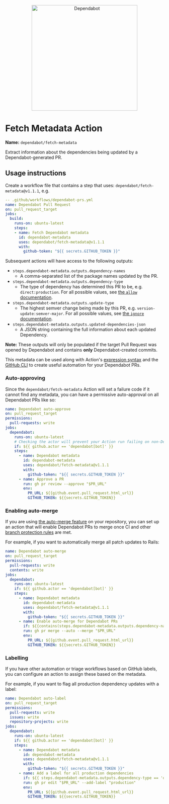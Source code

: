 <p align="center">
  <img src="https://s3.eu-west-2.amazonaws.com/dependabot-images/logo-with-name-horizontal.svg?v5" alt="Dependabot" width="336">
</p>

# Fetch Metadata Action

**Name:** `dependabot/fetch-metadata`

Extract information about the dependencies being updated by a Dependabot-generated PR.

## Usage instructions

Create a workflow file that contains a step that uses: `dependabot/fetch-metadata@v1.1.1`, e.g.

```yaml
-- .github/workflows/dependabot-prs.yml
name: Dependabot Pull Request
on: pull_request_target
jobs:
  build:
    runs-on: ubuntu-latest
    steps:
    - name: Fetch Dependabot metadata
      id: dependabot-metadata
      uses: dependabot/fetch-metadata@v1.1.1
      with:
        github-token: "${{ secrets.GITHUB_TOKEN }}"
```

Subsequent actions will have access to the following outputs:

- `steps.dependabot-metadata.outputs.dependency-names`
  - A comma-separated list of the package names updated by the PR.
- `steps.dependabot-metadata.outputs.dependency-type`
  - The type of dependency has determined this PR to be, e.g. `direct:production`. For all possible values, see [the `allow` documentation](https://docs.github.com/en/code-security/supply-chain-security/keeping-your-dependencies-updated-automatically/configuration-options-for-dependency-updates#allow).
- `steps.dependabot-metadata.outputs.update-type`
  - The highest semver change being made by this PR, e.g. `version-update:semver-major`. For all possible values, see [the `ignore` documentation](https://docs.github.com/en/code-security/supply-chain-security/keeping-your-dependencies-updated-automatically/configuration-options-for-dependency-updates#ignore).
- `steps.dependabot-metadata.outputs.updated-dependencies-json`
  - A JSON string containing the full information about each updated Dependency.

**Note:** These outputs will only be populated if the target Pull Request was opened by Dependabot and contains
**only** Dependabot-created commits.

This metadata can be used along with Action's [expression syntax](https://docs.github.com/en/actions/reference/context-and-expression-syntax-for-github-actions#functions) and the [GitHub CLI](https://github.com/cli/cli) to create
useful automation for your Dependabot PRs.

### Auto-approving

Since the `dependabot/fetch-metadata` Action will set a failure code if it cannot find any metadata, you can
have a permissive auto-approval on all Dependabot PRs like so:

```yaml
name: Dependabot auto-approve
on: pull_request_target
permissions:
  pull-requests: write
jobs:
  dependabot:
    runs-on: ubuntu-latest
    # Checking the actor will prevent your Action run failing on non-Dependabot PRs
    if: ${{ github.actor == 'dependabot[bot]' }}
    steps:
      - name: Dependabot metadata
        id: dependabot-metadata
        uses: dependabot/fetch-metadata@v1.1.1
        with:
          github-token: "${{ secrets.GITHUB_TOKEN }}"
      - name: Approve a PR
        run: gh pr review --approve "$PR_URL"
        env:
          PR_URL: ${{github.event.pull_request.html_url}}
          GITHUB_TOKEN: ${{secrets.GITHUB_TOKEN}}
```

### Enabling auto-merge

If you are using [the auto-merge feature](https://docs.github.com/en/github/collaborating-with-pull-requests/incorporating-changes-from-a-pull-request/automatically-merging-a-pull-request) on your repository,
you can set up an action that will enable Dependabot PRs to merge once CI and other [branch protection rules](https://docs.github.com/en/github/administering-a-repository/defining-the-mergeability-of-pull-requests/managing-a-branch-protection-rule) are met.

For example, if you want to automatically merge all patch updates to Rails:

```yaml
name: Dependabot auto-merge
on: pull_request_target
permissions:
  pull-requests: write
  contents: write
jobs:
  dependabot:
    runs-on: ubuntu-latest
    if: ${{ github.actor == 'dependabot[bot]' }}
    steps:
      - name: Dependabot metadata
        id: dependabot-metadata
        uses: dependabot/fetch-metadata@v1.1.1
        with:
          github-token: "${{ secrets.GITHUB_TOKEN }}"
      - name: Enable auto-merge for Dependabot PRs
        if: ${{contains(steps.dependabot-metadata.outputs.dependency-names, 'rails') && steps.dependabot-metadata.outputs.update-type == 'version-update:semver-patch'}}
        run: gh pr merge --auto --merge "$PR_URL"
        env:
          PR_URL: ${{github.event.pull_request.html_url}}
          GITHUB_TOKEN: ${{secrets.GITHUB_TOKEN}}
```

### Labelling

If you have other automation or triage workflows based on GitHub labels, you can configure an action to assign these based on the metadata.

For example, if you want to flag all production dependency updates with a label:

```yaml
name: Dependabot auto-label
on: pull_request_target
permissions:
  pull-requests: write
  issues: write
  repository-projects: write
jobs:
  dependabot:
    runs-on: ubuntu-latest
    if: ${{ github.actor == 'dependabot[bot]' }}
    steps:
      - name: Dependabot metadata
        id: dependabot-metadata
        uses: dependabot/fetch-metadata@v1.1.1
        with:
          github-token: "${{ secrets.GITHUB_TOKEN }}"
      - name: Add a label for all production dependencies
        if: ${{ steps.dependabot-metadata.outputs.dependency-type == 'direct:production' }}
        run: gh pr edit "$PR_URL" --add-label "production"
        env:
          PR_URL: ${{github.event.pull_request.html_url}}
          GITHUB_TOKEN: ${{secrets.GITHUB_TOKEN}}
```
